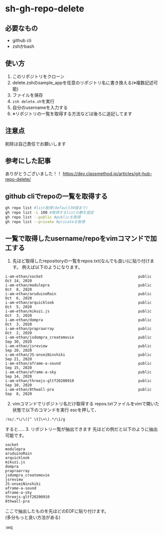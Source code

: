# sh-gh-repo-delete

## 必要なもの
- github cli
- zshかbash

## 使い方
1. このリポジトリをクローン
2. delete.zshのsample_appを任意のリポジトリ名に書き換える(※複数記述可能)
3. ファイルを保存
4. `zsh delete.sh`を実行
5. 自分のusernameを入力する
6. ※リポジトリの一覧を取得する方法などは後ろに追記してます

## 注意点
削除は自己責任でお願いします

## 参考にした記事
ありがとうございました！！
https://dev.classmethod.jp/articles/git-hub-repo-delete/

## github cliでrepoの一覧を取得する
```zsh
gh repo list #list取得(default30個まで)
gh repo list -L 100 #取得するlistの数を設定
gh repo list --public #publicを取得
gh repo list --private #privateを取得
```
## 一覧で取得したusername/repoをvimコマンドで加工する
1. 先ほど取得したrepositoryの一覧をrepos.txt(なんでも良い)に貼り付けます。
例えば以下のようになります。
```
i-am-ethan/socket                                           public        Oct 14, 2020
i-am-ethan/modulepra                                        public        Oct  8, 2020
i-am-ethan/aruduinoRain                                     public        Oct  6, 2020
i-am-ethan/arquicklook                                      public        Oct  5, 2020
i-am-ethan/mikuzi.js                                        public        Oct  3, 2020
i-am-ethan/dompra                                           public        Oct  3, 2020
i-am-ethan/prapraarray                                      public        Oct  2, 2020
i-am-ethan/jsdompra_createmovie                             public        Sep 30, 2020
i-am-ethan/jsreview                                         public        Sep 28, 2020
i-am-ethan/JS-onseiNinshiki                                 public        Sep 21, 2020
i-am-ethan/aframe-a-sound                                   public        Sep 15, 2020
i-am-ethan/aframe-a-sky                                     public        Sep 14, 2020
i-am-ethan/threejs-gltf20200910                             public        Sep 10, 2020
i-am-ethan/8thwall-pra                                      public        Sep  8, 2020
```

2. vimコマンドでリポジトリ名だけ取得する
repos.txtファイルをvimで開いた状態で以下のコマンドを実行
escを押して、
```
:%s/.*\/\([^ \t]\+\).*/\1/g
```
すると.....
3. リポジトリ一覧が抽出できます
先ほどの例だと以下のように抽出可能です。
```
socket
modulepra
aruduinoRain
arquicklook
mikuzi.js
dompra
prapraarray
jsdompra_createmovie
jsreview
JS-onseiNinshiki
aframe-a-sound
aframe-a-sky
threejs-gltf20200910
8thwall-pra
```
ここで抽出したものを先ほどのEOFに貼り付けます。  
(多分もっと良い方法がある)

:wq